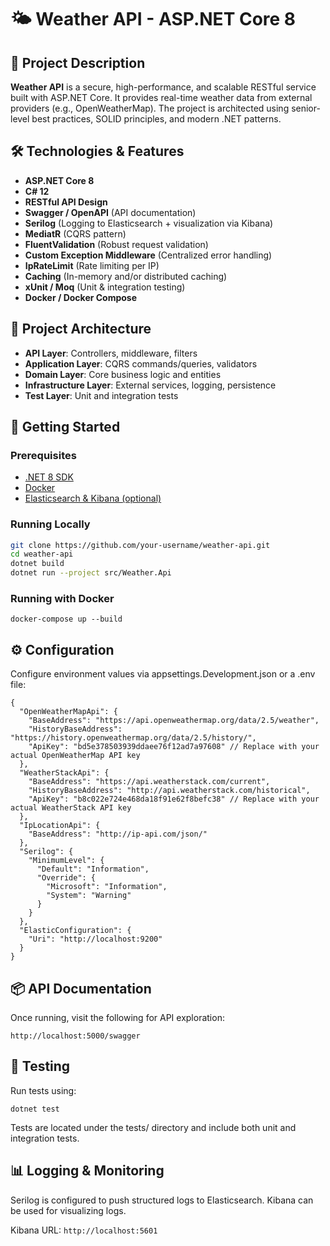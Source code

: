 # 🌤️ Weather API - ASP.NET Core 8

## 📌 Project Description

**Weather API** is a secure, high-performance, and scalable RESTful service built with ASP.NET Core. It provides real-time weather data from external providers (e.g., OpenWeatherMap). The project is architected using senior-level best practices, SOLID principles, and modern .NET patterns.

## 🛠️ Technologies & Features

- **ASP.NET Core 8**
- **C# 12**
- **RESTful API Design**
- **Swagger / OpenAPI** (API documentation)
- **Serilog** (Logging to Elasticsearch + visualization via Kibana)
- **MediatR** (CQRS pattern)
- **FluentValidation** (Robust request validation)
- **Custom Exception Middleware** (Centralized error handling)
- **IpRateLimit** (Rate limiting per IP)
- **Caching** (In-memory and/or distributed caching)
- **xUnit / Moq** (Unit & integration testing)
- **Docker / Docker Compose**

## 🧱 Project Architecture

- **API Layer**: Controllers, middleware, filters
- **Application Layer**: CQRS commands/queries, validators
- **Domain Layer**: Core business logic and entities
- **Infrastructure Layer**: External services, logging, persistence
- **Test Layer**: Unit and integration tests

## 🚀 Getting Started

### Prerequisites

- [.NET 8 SDK](https://dotnet.microsoft.com/en-us/download/dotnet/8.0)
- [Docker](https://www.docker.com/)
- [Elasticsearch & Kibana (optional)](https://www.elastic.co/)

### Running Locally

```bash
git clone https://github.com/your-username/weather-api.git
cd weather-api
dotnet build
dotnet run --project src/Weather.Api
```
### Running with Docker
```
docker-compose up --build
```

## ⚙️ Configuration
Configure environment values via appsettings.Development.json or a .env file:
```
{
  "OpenWeatherMapApi": {
    "BaseAddress": "https://api.openweathermap.org/data/2.5/weather",
    "HistoryBaseAddress": "https://history.openweathermap.org/data/2.5/history/",
    "ApiKey": "bd5e378503939ddaee76f12ad7a97608" // Replace with your actual OpenWeatherMap API key
  },
  "WeatherStackApi": {
    "BaseAddress": "https://api.weatherstack.com/current",
    "HistoryBaseAddress": "http://api.weatherstack.com/historical",
    "ApiKey": "b8c022e724e468da18f91e62f8befc38" // Replace with your actual WeatherStack API key
  },
  "IpLocationApi": {
    "BaseAddress": "http://ip-api.com/json/"
  },
  "Serilog": {
    "MinimumLevel": {
      "Default": "Information",
      "Override": {
        "Microsoft": "Information",
        "System": "Warning"
      }
    }
  },
  "ElasticConfiguration": {
    "Uri": "http://localhost:9200"
  }
}
```
## 📦 API Documentation
Once running, visit the following for API exploration:
```
http://localhost:5000/swagger
```

## 🧪 Testing
Run tests using:
```
dotnet test
```
Tests are located under the tests/ directory and include both unit and integration tests.

## 📊 Logging & Monitoring
Serilog is configured to push structured logs to Elasticsearch. Kibana can be used for visualizing logs.

Kibana URL: ```http://localhost:5601```
